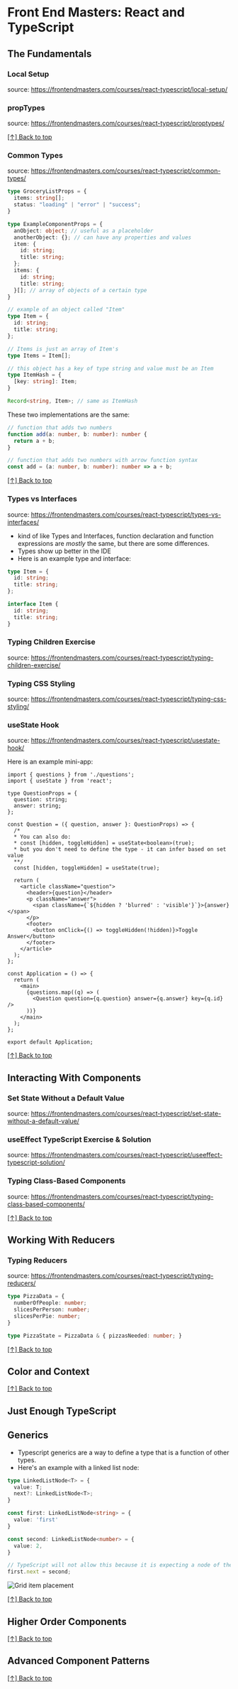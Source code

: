 <a name="top"></a>

# Front End Masters: React and TypeScript

## The Fundamentals

### Local Setup
source: https://frontendmasters.com/courses/react-typescript/local-setup/

### propTypes
source: https://frontendmasters.com/courses/react-typescript/proptypes/

[[↑] Back to top](#top)

### Common Types
source: https://frontendmasters.com/courses/react-typescript/common-types/

```ts
type GroceryListProps = {
  items: string[];
  status: "loading" | "error" | "success";
}
```

```ts
type ExampleComponentProps = {
  anObject: object; // useful as a placeholder
  anotherObject: {}; // can have any properties and values
  item: {
    id: string;
    title: string;
  };
  items: {
    id: string;
    title: string;
  }[]; // array of objects of a certain type
}
```

```ts
// example of an object called "Item"
type Item = {
  id: string;
  title: string;
};

// Items is just an array of Item's
type Items = Item[];

// this object has a key of type string and value must be an Item
type ItemHash = {
  [key: string]: Item;
}

Record<string, Item>; // same as ItemHash
```

These two implementations are the same:

```ts
// function that adds two numbers
function add(a: number, b: number): number {
  return a + b;
}

// function that adds two numbers with arrow function syntax
const add = (a: number, b: number): number => a + b;
```
[[↑] Back to top](#top)

### Types vs Interfaces
source: https://frontendmasters.com/courses/react-typescript/types-vs-interfaces/

- kind of like Types and Interfaces, function declaration and function expressions 
are *mostly* the same, but there are some differences.
- Types show up better in the IDE
- Here is an example type and interface:

```ts
type Item = {
  id: string;
  title: string;
};

interface Item {
  id: string;
  title: string;
}
```

### Typing Children Exercise
source: https://frontendmasters.com/courses/react-typescript/typing-children-exercise/

### Typing CSS Styling
source: https://frontendmasters.com/courses/react-typescript/typing-css-styling/

### useState Hook
source: https://frontendmasters.com/courses/react-typescript/usestate-hook/

Here is an example mini-app:

```tsx
import { questions } from './questions';
import { useState } from 'react';

type QuestionProps = {
  question: string;
  answer: string;
};

const Question = ({ question, answer }: QuestionProps) => {
  /*
  * You can also do:
  * const [hidden, toggleHidden] = useState<boolean>(true);
  * but you don't need to define the type - it can infer based on set value
  **/
  const [hidden, toggleHidden] = useState(true);

  return (
    <article className="question">
      <header>{question}</header>
      <p className="answer">
        <span className={`${hidden ? 'blurred' : 'visible'}`}>{answer}</span>
      </p>
      <footer>
        <button onClick={() => toggleHidden(!hidden)}>Toggle Answer</button>
      </footer>
    </article>
  );
};

const Application = () => {
  return (
    <main>
      {questions.map((q) => (
        <Question question={q.question} answer={q.answer} key={q.id} />
      ))}
    </main>
  );
};

export default Application;
```
[[↑] Back to top](#top)

## Interacting With Components

### Set State Without a Default Value
source: https://frontendmasters.com/courses/react-typescript/set-state-without-a-default-value/

### useEffect TypeScript Exercise & Solution
source: https://frontendmasters.com/courses/react-typescript/useeffect-typescript-solution/

### Typing Class-Based Components
source: https://frontendmasters.com/courses/react-typescript/typing-class-based-components/


[[↑] Back to top](#top)

## Working With Reducers

### Typing Reducers
source: https://frontendmasters.com/courses/react-typescript/typing-reducers/

```ts
type PizzaData = {
  numberOfPeople: number;
  slicesPerPerson: number;
  slicesPerPie: number;
}

type PizzaState = PizzaData & { pizzasNeeded: number; }
```

[[↑] Back to top](#top)

## Color and Context

[[↑] Back to top](#top)

## Just Enough TypeScript

## Generics

- Typescript generics are a way to define a type that is a function of other types.
- Here's an example with a linked list node:

```ts
type LinkedListNode<T> = {
  value: T;
  next?: LinkedListNode<T>;
}

const first: LinkedListNode<string> = {
  value: 'first'
}

const second: LinkedListNode<number> = {
  value: 2,
}

// TypeScript will not allow this because it is expecting a node of the same type
first.next = second;
```

![Grid item placement](https://github.com/coolinmc6/front-end-dev/blob/master/assets/typescript01.png)

[[↑] Back to top](#top)

## Higher Order Components

[[↑] Back to top](#top)

## Advanced Component Patterns

[[↑] Back to top](#top)
